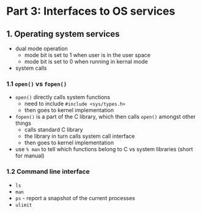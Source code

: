 # Part 3: Interfaces to OS services

## 1. Operating system services
  - dual mode operation
    - mode bit is set to 1 when user is in the user space
    - mode bit is set to 0 when running in kernal mode
  - system calls

### 1.1 `open()` vs `fopen()`
  - `open()` directly calls system functions
    - need to include `#include <sys/types.h>`
    - then goes to kernel implementation
  - `fopen()` is a part of the C library, which then calls `open()` amongst other things
    - calls standard C library
    - the library in turn calls system call interface
    - then goes to kernel implementation
  - use `% man` to tell which functions belong to C vs system libraries (short for manual)

### 1.2 Command line interface
  - `ls`
  - `man`
  - `ps` - report a snapshot of the current processes
  - `ulimit`


